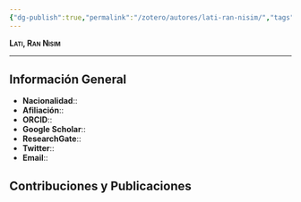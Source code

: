 ```yaml
---
{"dg-publish":true,"permalink":"/zotero/autores/lati-ran-nisim/","tags":["#autor","#researcher"]}
---
```



<span style="font-variant:small-caps; font-weight: bold;"> Lati, Ran Nisim </span>

---


## Información General

- **Nacionalidad**:: 
- **Afiliación**:: 
- **ORCID**:: 
- **Google Scholar**:: 
- **ResearchGate**:: 
- **Twitter**:: 
- **Email**::
  
## Contribuciones y Publicaciones






